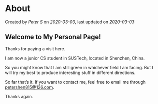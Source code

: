 # About
Created by *Peter S* on *2020-03-03*, last updated on *2020-03-03*



## Welcome to My Personal Page!

Thanks for paying a visit here.

I am now a junior CS student in SUSTech, located in Shenzhen, China.

So you might know that I am still green in whichever field I am facing. But I will try my best to produce interesting stuff in different directions.

So far that’s it. If you want to contact me, feel free to email me through petershen815@126.com.

Thanks again.